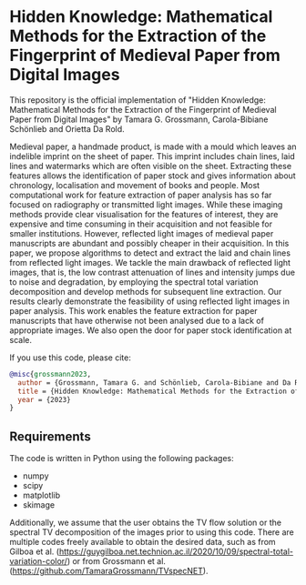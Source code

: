 # Hidden Knowledge: Mathematical Methods for the Extraction of the Fingerprint of Medieval Paper from Digital Images

This repository is the official implementation of "Hidden Knowledge: Mathematical Methods for the Extraction of the Fingerprint of Medieval Paper from Digital Images" by Tamara G. Grossmann, Carola-Bibiane Schönlieb and Orietta Da Rold.

Medieval paper, a handmade product, is made with a mould which leaves an indelible  imprint on the sheet of paper. This imprint includes chain lines, laid lines and watermarks which are often visible on the sheet. Extracting these features allows the identification of paper stock and gives information about chronology, localisation and movement of books and people. Most computational work for feature extraction of paper analysis has so far focused on radiography or transmitted light images. While these imaging methods provide clear visualisation for the features of interest, they are expensive and time consuming in their acquisition and not feasible for smaller institutions. However, reflected light images of medieval paper manuscripts are abundant and possibly cheaper in their acquisition. In this paper, we propose algorithms to detect and extract the laid and chain lines from reflected light images. We tackle the main drawback of reflected light images, that is, the low contrast attenuation of lines and intensity jumps due to noise and degradation, by employing the spectral total variation decomposition and develop methods for subsequent line extraction. Our results clearly demonstrate the feasibility of using reflected light images in paper analysis. This work enables the feature extraction for paper manuscripts that have otherwise not been analysed due to a lack of appropriate images. We also open the door for paper stock identification at scale.

If you use this code, please cite:
```bibtex
@misc{grossmann2023,
  author = {Grossmann, Tamara G. and Schönlieb, Carola-Bibiane and Da Rold, Orietta},
  title = {Hidden Knowledge: Mathematical Methods for the Extraction of the Fingerprint of Medieval Paper from Digital Images},
  year = {2023}
}
```

## Requirements
The code is written in Python using the following packages:

- numpy
- scipy
- matplotlib
- skimage

Additionally, we assume that the user obtains the TV flow solution or the spectral TV decomposition of the images prior to using this code. There are multiple codes freely available to obtain the desired data, such as from Gilboa et al. (https://guygilboa.net.technion.ac.il/2020/10/09/spectral-total-variation-color/) or from Grossmann et al. (https://github.com/TamaraGrossmann/TVspecNET).
